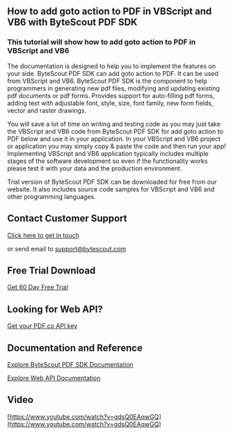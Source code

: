 ## How to add goto action to PDF in VBScript and VB6 with ByteScout PDF SDK

### This tutorial will show how to add goto action to PDF in VBScript and VB6

The documentation is designed to help you to implement the features on your side. ByteScout PDF SDK can add goto action to PDF. It can be used from VBScript and VB6. ByteScout PDF SDK is the component to help programmers in generating new pdf files, modifying and updating existing pdf documents or pdf forms. Provides support for auto-filling pdf forms, adding text with adjustable font, style, size, font family, new form fields, vector and raster drawings.

You will save a lot of time on writing and testing code as you may just take the VBScript and VB6 code from ByteScout PDF SDK for add goto action to PDF below and use it in your application. In your VBScript and VB6 project or application you may simply copy & paste the code and then run your app! Implementing VBScript and VB6 application typically includes multiple stages of the software development so even if the functionality works please test it with your data and the production environment.

Trial version of ByteScout PDF SDK can be downloaded for free from our website. It also includes source code samples for VBScript and VB6 and other programming languages.

## Contact Customer Support

[Click here to get in touch](https://bytescout.zendesk.com/hc/en-us/requests/new?subject=ByteScout%20PDF%20SDK%20Question)

or send email to [support@bytescout.com](mailto:support@bytescout.com?subject=ByteScout%20PDF%20SDK%20Question) 

## Free Trial Download

[Get 60 Day Free Trial](https://bytescout.com/download/web-installer?utm_source=github-readme)

## Looking for Web API? 

[Get your PDF.co API key](https://pdf.co/documentation/api?utm_source=github-readme)

## Documentation and Reference

[Explore ByteScout PDF SDK Documentation](https://bytescout.com/documentation/index.html?utm_source=github-readme)

[Explore Web API Documentation](https://pdf.co/documentation/api?utm_source=github-readme)

## Video

[https://www.youtube.com/watch?v=gdsQ0EAqwGQ](https://www.youtube.com/watch?v=gdsQ0EAqwGQ)